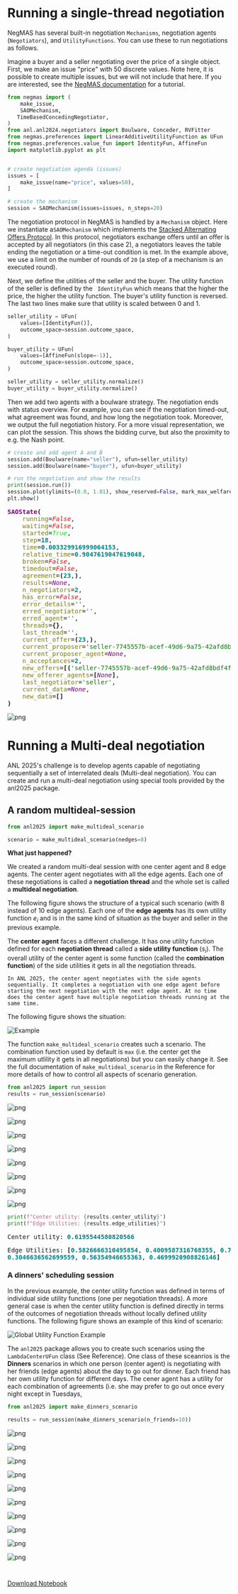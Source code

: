 # Running a single-thread negotiation

NegMAS has several built-in negotiation `Mechanisms`, negotiation agents (`Negotiators`), and `UtilityFunctions`. You can use these to run negotiations as follows.

Imagine a buyer and a seller negotiating over the price of a single object. First, we make an issue "price" with 50 discrete values. Note here, it is possible to create multiple issues, but we will not include that here. If you are interested, see the [NegMAS documentation](https://negmas.readthedocs.io/en/latest/tutorials/01.running_simple_negotiation.html) for a tutorial.


```python
from negmas import (
    make_issue,
    SAOMechanism,
   TimeBasedConcedingNegotiator,
)
from anl.anl2024.negotiators import Boulware, Conceder, RVFitter
from negmas.preferences import LinearAdditiveUtilityFunction as UFun
from negmas.preferences.value_fun import IdentityFun, AffineFun
import matplotlib.pyplot as plt


# create negotiation agenda (issues)
issues = [
    make_issue(name="price", values=50),
]

# create the mechanism
session = SAOMechanism(issues=issues, n_steps=20)
```

The negotiation protocol in NegMAS is handled by a `Mechanism` object. Here we instantiate a`SAOMechanism` which implements the [Stacked Alternating Offers Protocol](https://ii.tudelft.nl/~catholijn/publications/sites/default/files/Aydogan2017_Chapter_AlternatingOffersProtocolsForM.pdf). In this protocol, negotiators exchange offers until an offer is accepted by all negotiators (in this case 2), a negotiators leaves the table ending the negotiation or a time-out condition is met. In the example above, we use a limit on the number of rounds of `20` (a step of a mechanism is an executed round).

Next, we define the utilities of the seller and the buyer. The utility function of the seller is defined by the ```
IdentityFun```  which means that the higher the price, the higher the utility function. The buyer's utility function is reversed. The last two lines make sure that utility is scaled between 0 and 1.


```python
seller_utility = UFun(
    values=[IdentityFun()],
    outcome_space=session.outcome_space,
)

buyer_utility = UFun(
    values=[AffineFun(slope=-1)],
    outcome_space=session.outcome_space,
)

seller_utility = seller_utility.normalize()
buyer_utility = buyer_utility.normalize()

```

Then we add two agents with a boulware strategy. The negotiation ends with status overview. For example, you can see if the negotiation timed-out, what agreement was found, and how long the negotiation took. Moreover, we output the full negotiation history. For a more visual representation, we can plot the session. This shows the bidding curve, but also the proximity to e.g. the Nash point.


```python
# create and add agent A and B
session.add(Boulware(name="seller"), ufun=seller_utility)
session.add(Boulware(name="buyer"), ufun=buyer_utility)

# run the negotiation and show the results
print(session.run())
session.plot(ylimits=(0.0, 1.01), show_reserved=False, mark_max_welfare_points=False)
plt.show()

```


<pre style="white-space:pre;overflow-x:auto;line-height:normal;font-family:Menlo,'DejaVu Sans Mono',consolas,'Courier New',monospace"><span style="color: #800080; text-decoration-color: #800080; font-weight: bold">SAOState</span><span style="font-weight: bold">(</span>
    <span style="color: #808000; text-decoration-color: #808000">running</span>=<span style="color: #ff0000; text-decoration-color: #ff0000; font-style: italic">False</span>,
    <span style="color: #808000; text-decoration-color: #808000">waiting</span>=<span style="color: #ff0000; text-decoration-color: #ff0000; font-style: italic">False</span>,
    <span style="color: #808000; text-decoration-color: #808000">started</span>=<span style="color: #00ff00; text-decoration-color: #00ff00; font-style: italic">True</span>,
    <span style="color: #808000; text-decoration-color: #808000">step</span>=<span style="color: #008080; text-decoration-color: #008080; font-weight: bold">18</span>,
    <span style="color: #808000; text-decoration-color: #808000">time</span>=<span style="color: #008080; text-decoration-color: #008080; font-weight: bold">0.003329916999064153</span>,
    <span style="color: #808000; text-decoration-color: #808000">relative_time</span>=<span style="color: #008080; text-decoration-color: #008080; font-weight: bold">0.9047619047619048</span>,
    <span style="color: #808000; text-decoration-color: #808000">broken</span>=<span style="color: #ff0000; text-decoration-color: #ff0000; font-style: italic">False</span>,
    <span style="color: #808000; text-decoration-color: #808000">timedout</span>=<span style="color: #ff0000; text-decoration-color: #ff0000; font-style: italic">False</span>,
    <span style="color: #808000; text-decoration-color: #808000">agreement</span>=<span style="font-weight: bold">(</span><span style="color: #008080; text-decoration-color: #008080; font-weight: bold">23</span>,<span style="font-weight: bold">)</span>,
    <span style="color: #808000; text-decoration-color: #808000">results</span>=<span style="color: #800080; text-decoration-color: #800080; font-style: italic">None</span>,
    <span style="color: #808000; text-decoration-color: #808000">n_negotiators</span>=<span style="color: #008080; text-decoration-color: #008080; font-weight: bold">2</span>,
    <span style="color: #808000; text-decoration-color: #808000">has_error</span>=<span style="color: #ff0000; text-decoration-color: #ff0000; font-style: italic">False</span>,
    <span style="color: #808000; text-decoration-color: #808000">error_details</span>=<span style="color: #008000; text-decoration-color: #008000">''</span>,
    <span style="color: #808000; text-decoration-color: #808000">erred_negotiator</span>=<span style="color: #008000; text-decoration-color: #008000">''</span>,
    <span style="color: #808000; text-decoration-color: #808000">erred_agent</span>=<span style="color: #008000; text-decoration-color: #008000">''</span>,
    <span style="color: #808000; text-decoration-color: #808000">threads</span>=<span style="font-weight: bold">{}</span>,
    <span style="color: #808000; text-decoration-color: #808000">last_thread</span>=<span style="color: #008000; text-decoration-color: #008000">''</span>,
    <span style="color: #808000; text-decoration-color: #808000">current_offer</span>=<span style="font-weight: bold">(</span><span style="color: #008080; text-decoration-color: #008080; font-weight: bold">23</span>,<span style="font-weight: bold">)</span>,
    <span style="color: #808000; text-decoration-color: #808000">current_proposer</span>=<span style="color: #008000; text-decoration-color: #008000">'seller-7745557b-acef-49d6-9a75-42afd8bdf4fb'</span>,
    <span style="color: #808000; text-decoration-color: #808000">current_proposer_agent</span>=<span style="color: #800080; text-decoration-color: #800080; font-style: italic">None</span>,
    <span style="color: #808000; text-decoration-color: #808000">n_acceptances</span>=<span style="color: #008080; text-decoration-color: #008080; font-weight: bold">2</span>,
    <span style="color: #808000; text-decoration-color: #808000">new_offers</span>=<span style="font-weight: bold">[(</span><span style="color: #008000; text-decoration-color: #008000">'seller-7745557b-acef-49d6-9a75-42afd8bdf4fb'</span>, <span style="font-weight: bold">(</span><span style="color: #008080; text-decoration-color: #008080; font-weight: bold">23</span>,<span style="font-weight: bold">))]</span>,
    <span style="color: #808000; text-decoration-color: #808000">new_offerer_agents</span>=<span style="font-weight: bold">[</span><span style="color: #800080; text-decoration-color: #800080; font-style: italic">None</span><span style="font-weight: bold">]</span>,
    <span style="color: #808000; text-decoration-color: #808000">last_negotiator</span>=<span style="color: #008000; text-decoration-color: #008000">'seller'</span>,
    <span style="color: #808000; text-decoration-color: #808000">current_data</span>=<span style="color: #800080; text-decoration-color: #800080; font-style: italic">None</span>,
    <span style="color: #808000; text-decoration-color: #808000">new_data</span>=<span style="font-weight: bold">[]</span>
<span style="font-weight: bold">)</span>
</pre>




    
![png](Tutorial_run_a_negotiation_files/Tutorial_run_a_negotiation_6_1.png)
    


# Running a Multi-deal negotiation

ANL 2025's challenge is to develop agents capable of negotiating sequentially a set of interrelated deals (Multi-deal negotiation). You can create and run a multi-deal negotiation using special tools provided by the anl2025 package.

## A random multideal-session


```python
from anl2025 import make_multideal_scenario

scenario = make_multideal_scenario(nedges=8)
```

**What just happened?**

We created a random multi-deal session with one center agent and 8 edge agents. The center agent negotiates with all the edge agents. Each one of these negotiations is called a **negotiation thread** and the whole set is called a **multideal negotiation**.

The following figure shows the structure of a typical such scenario (with 8 instead of 10 edge agents). Each one of the **edge agents** has its own utility function $e_i$ and is in the same kind of situation as the buyer and seller in the previous example.

The **center agent** faces a different challenge. It has one utility function defined for each **negotiation thread** called a **side utility function** ($s_i$). The overall utility of the center agent is some function (called the **combination function**) of the side utilities it gets in all the negotiation threads. 

```{note}
In ANL 2025, the center agent negotiates with the side agents sequentially. It completes a negotiation with one edge agent before starting the next negotiation with the next edge agent. At no time does the center agent have multiple negotiation threads running at the same time. 
```

The following figure shows the situation:

![Example](Slide2.jpeg)

The function `make_multideal_scenario` creates such a scenario. The combination function used by default is `max` (i.e. the center get the maximum utlility it gets in all negotiations) but you can easily change it. See the full documentation of `make_multideal_scenario` in the Reference for more details of how to control all aspects of scenario  generation.


```python
from anl2025 import run_session
results = run_session(scenario)

```


    
![png](Tutorial_run_a_negotiation_files/Tutorial_run_a_negotiation_10_0.png)
    



    
![png](Tutorial_run_a_negotiation_files/Tutorial_run_a_negotiation_10_1.png)
    



    
![png](Tutorial_run_a_negotiation_files/Tutorial_run_a_negotiation_10_2.png)
    



    
![png](Tutorial_run_a_negotiation_files/Tutorial_run_a_negotiation_10_3.png)
    



    
![png](Tutorial_run_a_negotiation_files/Tutorial_run_a_negotiation_10_4.png)
    



    
![png](Tutorial_run_a_negotiation_files/Tutorial_run_a_negotiation_10_5.png)
    



    
![png](Tutorial_run_a_negotiation_files/Tutorial_run_a_negotiation_10_6.png)
    



    
![png](Tutorial_run_a_negotiation_files/Tutorial_run_a_negotiation_10_7.png)
    



```python
print(f"Center utility: {results.center_utility}")
print(f"Edge Utilities: {results.edge_utilities}")
```


<pre style="white-space:pre;overflow-x:auto;line-height:normal;font-family:Menlo,'DejaVu Sans Mono',consolas,'Courier New',monospace">Center utility: <span style="color: #008080; text-decoration-color: #008080; font-weight: bold">0.6195544580820566</span>
</pre>




<pre style="white-space:pre;overflow-x:auto;line-height:normal;font-family:Menlo,'DejaVu Sans Mono',consolas,'Courier New',monospace">Edge Utilities: <span style="font-weight: bold">[</span><span style="color: #008080; text-decoration-color: #008080; font-weight: bold">0.5826666310495854</span>, <span style="color: #008080; text-decoration-color: #008080; font-weight: bold">0.4009587316768355</span>, <span style="color: #008080; text-decoration-color: #008080; font-weight: bold">0.718963583448751</span>, <span style="color: #008080; text-decoration-color: #008080; font-weight: bold">0.5627071793170195</span>, <span style="color: #008080; text-decoration-color: #008080; font-weight: bold">0.4361245066527879</span>,
<span style="color: #008080; text-decoration-color: #008080; font-weight: bold">0.3046636562699559</span>, <span style="color: #008080; text-decoration-color: #008080; font-weight: bold">0.56354946655363</span>, <span style="color: #008080; text-decoration-color: #008080; font-weight: bold">0.4699920908826146</span><span style="font-weight: bold">]</span>
</pre>



### A dinners' scheduling session

In the previous example, the center utility function was defined in terms of individual side utility functions (one per negotiation threads). A more general case is when the center utility function is defined directly in terms of the outcomes of negotiation threads without locally defined utility functions. The following figure shows an example of this kind of scenario:

![Global Utility Function Example](Slide1.jpeg)

The `anl2025` package allows you to create such scenarios using the `LambdaCenterUFun` class (See Reference). One class of these sceanrios is the **Dinners** scenarios in which one person (center agent) is negotiating with her friends (edge agents) about the day to go out for dinner. Each friend has her own utility function for different days. The cener agent has a utility for each combination of agreements (i.e. she may prefer to go out once every night except in Tuesdays,


```python
from anl2025 import make_dinners_scenario

results = run_session(make_dinners_scenario(n_friends=10))
```


    
![png](Tutorial_run_a_negotiation_files/Tutorial_run_a_negotiation_13_0.png)
    



    
![png](Tutorial_run_a_negotiation_files/Tutorial_run_a_negotiation_13_1.png)
    



    
![png](Tutorial_run_a_negotiation_files/Tutorial_run_a_negotiation_13_2.png)
    



    
![png](Tutorial_run_a_negotiation_files/Tutorial_run_a_negotiation_13_3.png)
    



    
![png](Tutorial_run_a_negotiation_files/Tutorial_run_a_negotiation_13_4.png)
    



    
![png](Tutorial_run_a_negotiation_files/Tutorial_run_a_negotiation_13_5.png)
    



    
![png](Tutorial_run_a_negotiation_files/Tutorial_run_a_negotiation_13_6.png)
    



    
![png](Tutorial_run_a_negotiation_files/Tutorial_run_a_negotiation_13_7.png)
    



    
![png](Tutorial_run_a_negotiation_files/Tutorial_run_a_negotiation_13_8.png)
    



    
![png](Tutorial_run_a_negotiation_files/Tutorial_run_a_negotiation_13_9.png)
    



```python

```


```python

```
[Download Notebook](/anl2025/tutorials/notebooks/Tutorial_run_a_negotiation.ipynb)
